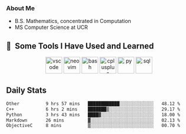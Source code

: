 ### About Me

- B.S. Mathematics, concentrated in Computation
- MS Computer Science at UCR

<h2> 🚀 &nbsp;Some Tools I Have Used and Learned</h2>

<p align="center">

<img src="https://cdn.jsdelivr.net/gh/devicons/devicon/icons/vscode/vscode-original.svg" alt="vscode" width="45" height="45"/>
<img src="https://cdn.jsdelivr.net/gh/devicons/devicon@latest/icons/neovim/neovim-original.svg" alt="neovim" width = "45" height = "45"/>
  
<img src="https://cdn.jsdelivr.net/gh/devicons/devicon/icons/bash/bash-original.svg" alt="bash" width="45" height="45"/>
<img src="https://cdn.jsdelivr.net/gh/devicons/devicon@latest/icons/cplusplus/cplusplus-original.svg" alt="cplusplus" width = "45" height = "45"/>
<img src="https://cdn.jsdelivr.net/gh/devicons/devicon@latest/icons/python/python-plain.svg" alt="py" width = "45" height = "45" />

<img src="https://cdn.jsdelivr.net/gh/devicons/devicon@latest/icons/azuresqldatabase/azuresqldatabase-original.svg" alt="sql" width = "45" height = "45"/>
          
</p>

## Daily Stats

<!--START_SECTION:waka-->

```txt
Other          9 hrs 57 mins   ████████████░░░░░░░░░░░░░   48.12 %
C++            6 hrs 2 mins    ███████▒░░░░░░░░░░░░░░░░░   29.17 %
Python         3 hrs 43 mins   ████▓░░░░░░░░░░░░░░░░░░░░   18.00 %
Markdown       26 mins         ▓░░░░░░░░░░░░░░░░░░░░░░░░   02.13 %
ObjectiveC     8 mins          ▒░░░░░░░░░░░░░░░░░░░░░░░░   00.70 %
```

<!--END_SECTION:waka-->
